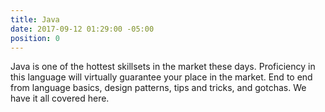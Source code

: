 ```yaml
---
title: Java
date: 2017-09-12 01:29:00 -05:00
position: 0
---
```


Java is one of the hottest skillsets in the market these days. Proficiency in this language will virtually guarantee your place in the market. End to end from language basics, design patterns, tips and tricks, and gotchas. We have it all covered here.